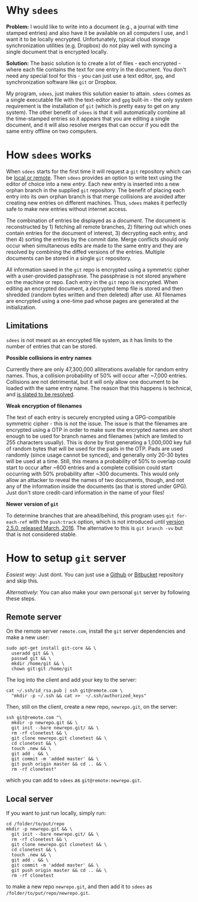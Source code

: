 # Why `sdees`

**Problem:** I would like to write into a document (e.g., a journal with time stamped entries) and also have it be available on all computers I use, and I want it to be locally encrypted. Unfortunately, typical cloud storage synchronization utilities (e.g. Dropbox) do not play well with syncing a single document that is encrypted locally.

**Solution:** The basic solution is to create a lot of files - each encrypted - where each file contains the text for one entry in the document. You don't need any special tool for this - you can just use a text editor, `gpg`, and synchronization software like `git` or Dropbox.

My program, `sdees`, just makes this solution easier to attain. `sdees` comes as a single executable file with the text-editor and `gpg` bulit-in - the only system  requirement is the installation of `git` (which is pretty easy to get on any system). The other benefit of `sdees` is that it will automatically combine all the time-stamped entries so it appears that you are editing a single document, and it will also resolve merges that can occur if you edit the same entry offline on two computers.

# How `sdees` works

When `sdees` starts for the first time it will request a `git` repository which can be [local or remote](https://github.com/schollz/sdees/blob/master/INFO.md#setting-up-git-server). Then `sdees` provides an option to write text using the editor of choice into a new *entry*. Each new entry is inserted into a new orphan branch in the supplied `git` repository. The benefit of placing each entry into its own orphan branch is that merge collisions are avoided after creating new entries on different machines. Thus, `sdees` makes it perfectly safe to make *new* entries without internet access.

The combination of entries be displayed as a *document*. The document is reconstructed by 1) fetching all remote branches, 2) filtering out which ones contain entries for the document of interest, 3) decrypting each entry, and then 4) sorting the entries by the commit date. Merge conflicts should only occur when simultaneous edits are made to the same entry and they are resolved by combining the diffed versions of the entries. Multiple documents can be stored in a single `git` repository.

All information saved in the `git` repo is encrypted using a symmetric cipher with a user-provided passphrase. The passphrase is not stored anywhere on the machine or repo. Each entry in the `git` repo is encrypted. When editing an encrypted document, a decrypted temp file is stored and then shredded (random bytes written and then deleted) after use. All filenames are encrypted using a one-time pad whose pages are generated at the initialization.

## Limitations

`sdees` is not meant as an encrypted file system, as it has limits to the number of entries that can be stored.

**Possible collisions in entry names**

Currently there are only 47,300,000 alliterations available for random entry names. Thus, a collision probability of 50% will occur after ~7,000 entries. Collisions are not detrimental, but it will only allow one document to be loaded with the same entry name. The reason that this happens is technical, and [is slated to be resolved](https://github.com/schollz/sdees/issues/73).

**Weak encryption of filenames**

The text of each entry is securely encrypted using a GPG-compatible symmetric cipher - this is not the issue. The issue is that the filenames are encrypted using a OTP in order to make sure the encrypted names are short enough to be used for branch names and filenames (which are limited to 255 characters usually). This is done by first generating a 1,000,000 key full of random bytes that will be used for the pads in the OTP. Pads are used randomly (since usage cannot be synced), and generally only 20-30 bytes will be used at a time. Still, this means a probability of 50% to overlap could start to occur after ~600 entries and a complete collision could start occurring with 50% probability after ~300 documents. This would only allow an attacker to reveal the names of two documents, though, and not any of the information inside the documents (as that is stored under GPG). Just don't store credit-card information in the name of your files!

**Newer version of `git`**

To determine branches that are ahead/behind, this program uses `git for-each-ref` with the `push:track` option, which is not introduced until [version 2.5.0, released March, 2016](https://git-scm.com/docs/git-for-each-ref/2.5.0). The alternative to this is `git branch -vv` but that is not considered stable.

# How to setup `git` server

_Easiest way:_ Just dont. You can just use a [Github](https://github.com/) or [Bitbucket](https://bitbucket.org/) repository and skip this.

_Alternatively:_ You can also make your own personal `git` server by following these steps.

## Remote server

On the remote server `remote.com`, install the `git` server dependencies and make a new user:

```
sudo apt-get install git-core && \
  useradd git && \
  passwd git && \
  mkdir /home/git && \
  chown git:git /home/git
```

The log into the client and add your key to the server:

```
cat ~/.ssh/id_rsa.pub | ssh git@remote.com \
  "mkdir -p ~/.ssh && cat >>  ~/.ssh/authorized_keys"
```

Then, still on the client, create a new repo, `newrepo.git`, on the server:

```
ssh git@remote.com "\
  mkdir -p newrepo.git && \
  git init --bare newrepo.git/ && \
  rm -rf clonetest && \
  git clone newrepo.git clonetest && \
  cd clonetest && \
  touch .new && \
  git add . && \
  git commit -m 'added master' && \
  git push origin master && cd .. && \
  rm -rf clonetest"
```
which you can add to `sdees` as `git@remote:newrepo.git`.

## Local server

If you want to just run locally, simply run:
```
cd /folder/to/put/repo
mkdir -p newrepo.git && \
  git init --bare newrepo.git/ && \
  rm -rf clonetest && \
  git clone newrepo.git clonetest && \
  cd clonetest && \
  touch .new && \
  git add . && \
  git commit -m 'added master' && \
  git push origin master && cd .. && \
  rm -rf clonetest
```
to make a new repo `newrepo.git`, and then add it to `sdees` as `/folder/to/put/repo/newrepo.git`.
